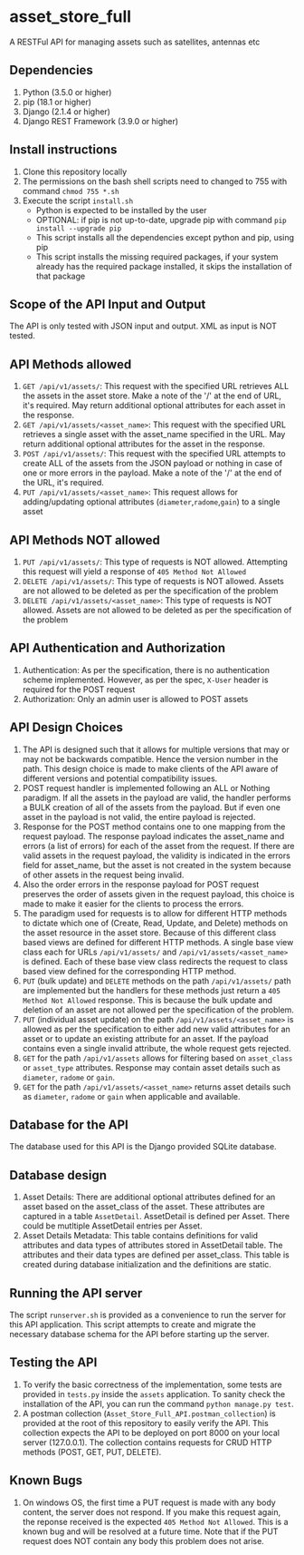 # asset_store_full
A RESTFul API for managing assets such as satellites, antennas etc

## Dependencies
1. Python (3.5.0 or higher)
2. pip (18.1 or higher)
2. Django (2.1.4 or higher)
3. Django REST Framework (3.9.0 or higher)

## Install instructions
1. Clone this repository locally
2. The permissions on the bash shell scripts need to changed to 755 with command `chmod 755 *.sh`
3. Execute the script `install.sh`
    - Python is expected to be installed by the user
    - OPTIONAL: if pip is not up-to-date, upgrade pip with command `pip install --upgrade pip`
    - This script installs all the dependencies except python and pip, using pip
    - This script installs the missing required packages, if your system already has the required package installed, it skips the installation of that package
  
## Scope of the API Input and Output
The API is only tested with JSON input and output. XML as input is NOT tested.

## API Methods allowed
1. `GET /api/v1/assets/`: This request with the specified URL retrieves ALL the assets in the asset store. Make a note of the '/' at the end of URL, it's required. May return additional optional attributes for each asset in the response.
2. `GET /api/v1/assets/<asset_name>`: This request with the specified URL retrieves a single asset with the asset_name specified in the URL.  May return additional optional attributes for the asset in the response.
3. `POST /api/v1/assets/`: This request with the specified URL attempts to create ALL of the assets from the JSON payload or nothing in case of one or more errors in the payload. Make a note of the '/' at the end of the URL, it's required.
4. `PUT /api/v1/assets/<asset_name>`: This request allows for adding/updating optional attributes (`diameter`,`radome`,`gain`) to a single asset

## API Methods NOT allowed
1. `PUT /api/v1/assets/`: This type of requests is NOT allowed. Attempting this request will yield a response of `405 Method Not Allowed`
2. `DELETE /api/v1/assets/`: This type of requests is NOT allowed. Assets are not allowed to be deleted as per the specification of the problem
3. `DELETE /api/v1/assets/<asset_name>`: This type of requests is NOT allowed. Assets are not allowed to be deleted as per the specification of the problem

## API Authentication and Authorization
1. Authentication: As per the specification, there is no authentication scheme implemented. However, as per the spec, `X-User` header is required for the POST request
2. Authorization: Only an admin user is allowed to POST assets 

## API Design Choices
1. The API is designed such that it allows for multiple versions that may or may not be backwards compatible. Hence the version number in the path. This design choice is made to make clients of the API aware of different versions and potential compatibility issues.
2. POST request handler is implemented following an ALL or Nothing paradigm. If all the assets in the payload are valid, the handler performs a BULK creation of all of the assets from the payload. But if even one asset in the payload is not valid, the entire payload is rejected.
3. Response for the POST method contains one to one mapping from the request payload. The response payload indicates the asset_name and errors (a list of errors) for each of the asset from the request. If there are valid assets in the request payload, the validity is indicated in the errors field for asset_name, but the asset is not created in the system because of other assets in the request being invalid.
4. Also the order errors in the response payload for POST request preserves the order of assets given in the request payload, this choice is made to make it easier for the clients to process the errors.
5. The paradigm used for requests is to allow for different HTTP methods to dictate which one of (Create, Read, Update, and Delete) methods on the asset resource in the asset store. Because of this different class based views are defined for different HTTP methods. A single base view class each for URLs `/api/v1/assets/` and `/api/v1/assets/<asset_name>` is defined. Each of these base view class redirects the request to class based view defined for the corresponding HTTP method. 
6. `PUT` (bulk update) and `DELETE` methods on the path `/api/v1/assets/` path are implemented but the handlers for these methods just return a `405 Method Not Allowed` response. This is because the bulk update and deletion of an asset are not allowed per the specification of the problem.
7. `PUT` (individual asset update) on the path `/api/v1/assets/<asset_name>` is allowed as per the specification to either add new valid attributes for an asset or to update an existing attribute for an asset. If the payload contains even a single invalid attribute, the whole request gets rejected.
8. `GET` for the path `/api/v1/assets` allows for filtering based on `asset_class` or `asset_type` attributes. Response may contain asset details such as `diameter`, `radome` or `gain`.
9. `GET` for the path `/api/v1/assets/<asset_name>` returns asset details such as `diameter`, `radome` or `gain` when applicable and available.

## Database for the API
The database used for this API is the Django provided SQLite database. 

## Database design
1. Asset Details: There are additional optional attributes defined for an asset based on the asset_class of the asset. These attributes are captured in a table `AssetDetail`. AssetDetail is defined per Asset. There could be mutltiple AssetDetail entries per Asset. 
2. Asset Details Metadata: This table contains definitions for valid attributes and data types of attributes stored in AssetDetail table. The attributes and their data types are defined per asset_class. This table is created during database initialization and the definitions are static.

## Running the API server
The script `runserver.sh` is provided as a convenience to run the server for this API application. This script attempts to create and migrate the necessary database schema for the API before starting up the server.

## Testing the API
1. To verify the basic correctness of the implementation, some tests are provided in `tests.py` inside the `assets` application. To sanity check the installation of the API, you can run the command `python manage.py test`.
2. A postman collection (`Asset_Store_Full_API.postman_collection`) is provided at the root of this repository to easily verify the API. This collection expects the API to be deployed on port 8000 on your local server (127.0.0.1). The collection contains requests for CRUD HTTP methods (POST, GET, PUT, DELETE).

## Known Bugs
1. On windows OS, the first time a PUT request is made with any body content, the server does not respond. If you make this request again, the reponse received is the expected `405 Method Not Allowed`. This is a known bug and will be resolved at a future time. Note that if the PUT request does NOT contain any body this problem does not arise.
